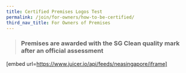 ```yaml
---
title: Certified Premises Logos Test
permalink: /join/for-owners/how-to-be-certified/
third_nav_title: For Owners of Premises
---
```

> ### Premises are awarded with the SG Clean quality mark after an official assessment

[embed url=https://www.juicer.io/api/feeds/neasingapore/iframe]
